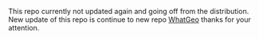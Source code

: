 This repo currently not updated again and going off from the distribution. New update of this repo is continue to new repo [WhatGeo](https://github.com/Z4nR/WhatGeo) thanks for your attention.

